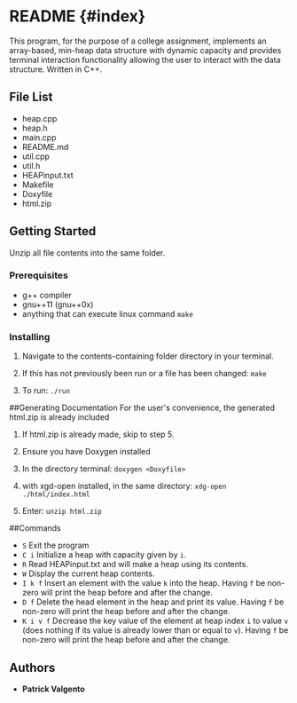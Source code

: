 README {#index}
=========

This program, for the purpose of a college assignment, implements an array-based, min-heap data structure with dynamic capacity and provides terminal interaction functionality allowing the user to interact with the data structure. Written in C++.

## File List

* heap.cpp
* heap.h
* main.cpp
* README.md 
* util.cpp
* util.h
* HEAPinput.txt
* Makefile
* Doxyfile
* html.zip

## Getting Started

Unzip all file contents into the same folder. 

### Prerequisites

* g++ compiler
* gnu++11 (gnu++0x)
* anything that can execute linux command `make`

### Installing

1. Navigate to the contents-containing folder directory in your terminal.

2. If this has not previously been run or a file has been changed:	`make`

3. To run:	`./run`

##Generating Documentation
For the user's convenience, the generated html.zip is already included

1. If html.zip is already made, skip to step 5.

2. Ensure you have Doxygen installed

3. In the directory terminal: `doxygen <Doxyfile>`

4. with xgd-open installed, in the same directory: `xdg-open ./html/index.html`

5. Enter: `unzip html.zip`

##Commands

* `S` Exit the program
* `C i` Initialize a heap with capacity given by `i`.
* `R` Read HEAPinput.txt and will make a heap using its contents.
* `W` Display the current heap contents.
* `I k f` Insert an element with the value `k` into the heap. Having `f` be non-zero will print the heap before and after the change. 
* `D f` Delete the head element in the heap and print its value. Having `f` be non-zero will print the heap before and after the change. 
* `K i v f` Decrease the key value of the element at heap index `i` to value `v` (does nothing if its value is already lower than or equal to `v`). Having `f` be non-zero will print the heap before and after the change. 

## Authors

* **Patrick Valgento** 
